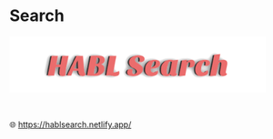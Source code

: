 # Search

<img height="100" src="HABL Search.png" id="cse-logo" alt="HABL Saerch">
<pre>
<script async src="Свой общедоступный URL"></script>
</pre>
    




🌐 https://hablsearch.netlify.app/
